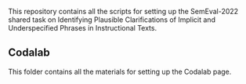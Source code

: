 This repository contains all the scripts for setting up the SemEval-2022 shared task on Identifying Plausible Clarifications of 
Implicit and Underspecified Phrases in Instructional Texts. 

## Codalab 
This folder contains all the materials for setting up the Codalab page. 
